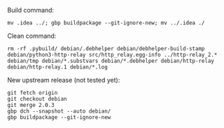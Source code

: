 Build command:

    mv .idea ../; gbp buildpackage --git-ignore-new; mv ../.idea ./

Clean command:

    rm -rf .pybuild/ debian/.debhelper debian/debhelper-build-stamp debian/python3-http-relay src/http_relay.egg-info ../http-relay_2.* debian/tmp debian/*.substvars debian/*.debhelper debian/http-relay debian/http-relay.1 debian/*.log

New upstream release (not tested yet):

    git fetch origin
    git checkout debian
    git merge 2.0.3
    gbp dch --snapshot --auto debian/
    gbp buildpackage --git-ignore-new
